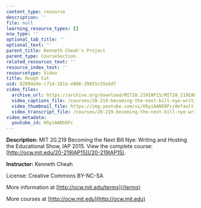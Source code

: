 ```yaml
---
content_type: resource
description: ''
file: null
learning_resource_types: []
ocw_type: ''
optional_tab_title: ''
optional_text: ''
parent_title: Kenneth Cheah's Project
parent_type: CourseSection
related_resources_text: ''
resource_index_text: ''
resourcetype: Video
title: Rough Cut
uid: 82894e9e-c71d-181a-e866-29015c55e3d7
video_files:
  archive_url: https://archive.org/download/MIT20.219IAP15/MIT20_219IAP15_KC_D11_Rough_Cut_360p.mp4
  video_captions_file: /courses/20-219-becoming-the-next-bill-nye-writing-and-hosting-the-educational-show-january-iap-2015/425090d337a25f18a57310ab63432df2_H5yiAANS0Fc.vtt
  video_thumbnail_file: https://img.youtube.com/vi/H5yiAANS0Fc/default.jpg
  video_transcript_file: /courses/20-219-becoming-the-next-bill-nye-writing-and-hosting-the-educational-show-january-iap-2015/ae95d141d4c4e840e9f8c296473e5486_H5yiAANS0Fc.pdf
video_metadata:
  youtube_id: H5yiAANS0Fc
---
```


**Description:** MIT 20.219 Becoming the Next Bill Nye: Writing and Hosting the Educational Show, IAP 2015. View the complete course: [http://ocw.mit.edu/20-219IAP15](/20-219IAP15).

**Instructor:** Kenneth Cheah

License: Creative Commons BY-NC-SA

More information at [http://ocw.mit.edu/terms](/terms)

More courses at [http://ocw.mit.edu](http://ocw.mit.edu)